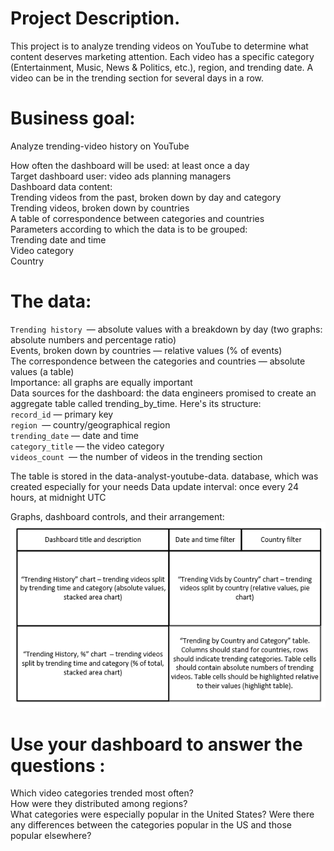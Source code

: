 # Project Description.  
   This project is to analyze trending videos on YouTube to determine what content deserves marketing attention.
Each video has a specific category (Entertainment, Music, News & Politics, etc.), region, and trending date.
A video can be in the trending section for several days in a row.

# Business goal:  
Analyze trending-video history on YouTube  

How often the dashboard will be used: at least once a day  
Target dashboard user: video ads planning managers  
Dashboard data content:  
Trending videos from the past, broken down by day and category  
Trending videos, broken down by countries  
A table of correspondence between categories and countries  
Parameters according to which the data is to be grouped:  
Trending date and time   
Video category  
Country  
# The data:  
`Trending history `— absolute values with a breakdown by day (two graphs: absolute numbers and percentage ratio)  
Events, broken down by countries — relative values (% of events)  
The correspondence between the categories and countries — absolute values (a table)  
Importance: all graphs are equally important  
Data sources for the dashboard: the data engineers promised to create an aggregate table called trending_by_time. Here's its structure:  
`record_id` — primary key   
`region `— country/geographical region   
`trending_date` — date and time  
`category_title` — the video category  
`videos_count `— the number of videos in the trending section  

The table is stored in the data-analyst-youtube-data. database, which was created especially for your needs
Data update interval: once every 24 hours, at midnight UTC  

Graphs, dashboard controls, and their arrangement:  
<img src="dashboard_layout.png"></img>   

# Use your dashboard to answer the questions :   
Which video categories trended most often?  
How were they distributed among regions?   
What categories were especially popular in the United States? Were there any differences between the categories popular in the US and those popular elsewhere?
